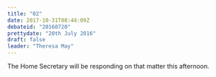 ```yaml
---
title: "02"
date: 2017-10-31T08:44:09Z
debateid: "20160720"
prettydate: "20th July 2016"
draft: false
leader: "Theresa May"
---
```


The Home Secretary will be responding on that matter this afternoon.